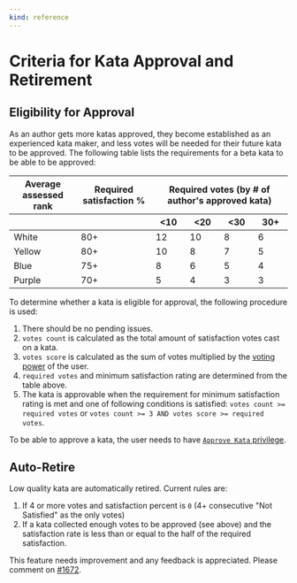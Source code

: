 ```yaml
---
kind: reference
---
```


# Criteria for Kata Approval and Retirement

## Eligibility for Approval

As an author gets more katas approved, they become established as an experienced kata maker, and less votes will be needed for their future kata to be approved. The following table lists the requirements for a beta kata to be able to be approved:

<table>
<thead>
<tr>
<th>Average assessed rank</th>
<th>Required satisfaction %</th>
<th colspan="4">Required votes (by # of author's approved kata)</th>
</tr>
<tr>
<th></th>
<th></th>
<th>&lt;10</th>
<th>&lt;20</th>
<th>&lt;30</th>
<th>30+</th>
</tr>
</thead>
<tbody>
<tr>
<td>White</td>
<td>80+</td>
<td>12</td>
<td>10</td>
<td>8</td>
<td>6</td>
</tr>
<tr>
<td>Yellow</td>
<td>80+</td>
<td>10</td>
<td>8</td>
<td>7</td>
<td>5</td>
</tr>
<tr>
<td>Blue</td>
<td>75+</td>
<td>8</td>
<td>6</td>
<td>5</td>
<td>4</td>
</tr>
<tr>
<td>Purple</td>
<td>70+</td>
<td>5</td>
<td>4</td>
<td>3</td>
<td>3</td>
</tr>
</tbody>
</table>

To determine whether a kata is eligible for approval, the following procedure is used:

1. There should be no pending issues.
1. `votes count` is calculated as the total amount of satisfaction votes cast on a kata.
1. `votes score` is calculated as the sum of votes multiplied by the [voting power](/references/gamification/privileges/) of the user.
1. `required votes` and minimum satisfaction rating are determined from the table above.
1. The kata is approvable when the requirement for minimum satisfaction rating is met and one of following conditions is satisfied: `votes count >= required votes` or `votes count >= 3 AND votes score >= required votes`.

To be able to approve a kata, the user needs to have [`Approve Kata` privilege](/references/gamification/privileges/).

## Auto-Retire

Low quality kata are automatically retired. Current rules are:

1. If 4 or more votes and satisfaction percent is `0` (4+ consecutive "Not Satisfied" as the only votes)
1. If a kata collected enough votes to be approved (see above) and the satisfaction rate is less than or equal to the half of the required satisfaction.

This feature needs improvement and any feedback is appreciated. Please comment on [#1672](https://github.com/codewars/codewars.com/issues/1672).
